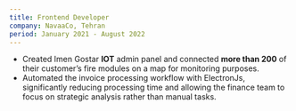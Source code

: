 ```yaml
---
title: Frontend Developer
company: NavaaCo, Tehran
period: January 2021 - August 2022
---
```


- Created Imen Gostar **IOT** admin panel and connected **more than 200** of
  their customer’s fire modules on a map for monitoring purposes.
- Automated the invoice processing workflow with ElectronJs, significantly
  reducing processing time and allowing the finance team to focus on strategic
  analysis rather than manual tasks.
